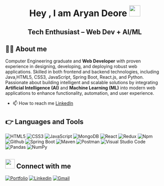 <h1 align="center">Hey , I am Aryan Deore <img src="https://media.giphy.com/media/hvRJCLFzcasrR4ia7z/giphy.gif" width="35"></h1>
<h2 align="center">Tech Enthusiast – Web Dev + AI/ML</h2>


## :sassy_man: About me
Computer Engineering graduate and **Web Developer** with proven experience in designing, developing, and deploying robust web applications. Skilled in both frontend and backend technologies, including  Java,HTML5, CSS3, JavaScript, Spring Boot, React.js, and Python. Passionate about building intelligent and scalable solutions by integrating **Artificial Intelligence (AI)** and **Machine Learning (ML)** into modern web applications to enhance functionality, automation, and user experience.

- 📫 How to reach me [LinkedIn](https://www.linkedin.com/in/aryan-deore-9a92b2250/)




## 👉 Languages and Tools

![HTML5](https://img.shields.io/badge/-HTML5-000000?style=flat&logo=html5)
![CSS3](https://img.shields.io/badge/-CSS-000000?style=flat&logo=css3)
![JavaScript](https://img.shields.io/badge/-JavaScript-000000?style=flat&logo=javascript)
![MongoDB](https://img.shields.io/badge/-MongoDB-000000?style=flat&logo=mongodb)
![React](https://img.shields.io/badge/-React-000000?style=flat&logo=react)
![Redux](https://img.shields.io/badge/-Redux-000000?style=flat&logo=redux)
![Npm](https://img.shields.io/badge/-npm-000000?style=flat&logo=npm)
![Github](https://img.shields.io/badge/-Github-000000?style=flat&logo=github)
![Spring Boot](https://img.shields.io/badge/-SpringBoot-000000?style=flat&logo=springboot)
![Maven](https://img.shields.io/badge/-Maven-000000?style=flat&logo=apachemaven)
![Postman](https://img.shields.io/badge/-Postman-000000?style=flat&logo=postman)
![Visual Studio Code](https://img.shields.io/badge/-VSCode-000000?style=flat&logo=visualstudiocode)
![Pandas](https://img.shields.io/badge/-Pandas-000000?style=flat&logo=pandas)
![NumPy](https://img.shields.io/badge/-NumPy-000000?style=flat&logo=numpy) <br />

## <img src="https://media.giphy.com/media/iY8CRBdQXODJSCERIr/giphy.gif" width="30px"> Connect with me
[![Portfolio](https://img.shields.io/badge/-Porfolio-000?style=flat&logo=🔭&logoColor=white)]()
[![Linkedin](https://img.shields.io/badge/-LinkedIn-blue?style=flat&logo=Linkedin&logoColor=white)](https://www.linkedin.com/in/aryan-deore-9a92b2250/)
[![Gmail](https://img.shields.io/badge/-Gmail-c14438?style=flat&logo=Gmail&logoColor=white)](mailto:aryandeore2004@gmail.com)

